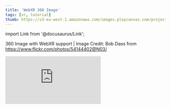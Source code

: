 ```yaml
---
title: 'WebXR 360 Image'
tags: [vr, tutorial]
thumb: https://s3-eu-west-1.amazonaws.com/images.playcanvas.com/projects/12/434266/3B51C6-image-75.jpg
---
```


import Link from '@docusaurus/Link';

360 Image with WebXR support | Image Credit: Bob Dass from https://www.flickr.com/photos/54144402@N03/

<div className="iframe-container">
    <iframe loading="lazy" src="https://playcanv.as/p/v6qoi4Yt/" title="WebXR 360 Image" webkitallowfullscreen="true" mozallowfullscreen="true" allow="autoplay" allowfullscreen="true" allowvr="" scrolling="no" frameborder="0" />
</div>

<Link to='https://playcanvas.com/editor/project/434266/'>Open Project ↗</Link>

